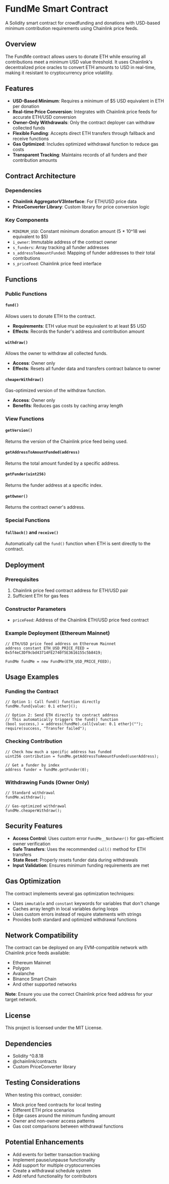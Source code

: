 # FundMe Smart Contract

A Solidity smart contract for crowdfunding and donations with USD-based minimum contribution requirements using Chainlink price feeds.

## Overview

The FundMe contract allows users to donate ETH while ensuring all contributions meet a minimum USD value threshold. It uses Chainlink's decentralized price oracles to convert ETH amounts to USD in real-time, making it resistant to cryptocurrency price volatility.

## Features

- **USD-Based Minimum**: Requires a minimum of $5 USD equivalent in ETH per donation
- **Real-time Price Conversion**: Integrates with Chainlink price feeds for accurate ETH/USD conversion
- **Owner-Only Withdrawals**: Only the contract deployer can withdraw collected funds
- **Flexible Funding**: Accepts direct ETH transfers through fallback and receive functions
- **Gas Optimized**: Includes optimized withdrawal function to reduce gas costs
- **Transparent Tracking**: Maintains records of all funders and their contribution amounts

## Contract Architecture

### Dependencies
- **Chainlink AggregatorV3Interface**: For ETH/USD price data
- **PriceConverter Library**: Custom library for price conversion logic

### Key Components
- `MINIMUM_USD`: Constant minimum donation amount (5 * 10^18 wei equivalent to $5)
- `i_owner`: Immutable address of the contract owner
- `s_funders`: Array tracking all funder addresses
- `s_addressToAmountFunded`: Mapping of funder addresses to their total contributions
- `s_priceFeed`: Chainlink price feed interface

## Functions

### Public Functions

#### `fund()`
Allows users to donate ETH to the contract.
- **Requirements**: ETH value must be equivalent to at least $5 USD
- **Effects**: Records the funder's address and contribution amount

#### `withdraw()`
Allows the owner to withdraw all collected funds.
- **Access**: Owner only
- **Effects**: Resets all funder data and transfers contract balance to owner

#### `cheaperWithdraw()`
Gas-optimized version of the withdraw function.
- **Access**: Owner only
- **Benefits**: Reduces gas costs by caching array length

### View Functions

#### `getVersion()`
Returns the version of the Chainlink price feed being used.

#### `getAddressToAmountFunded(address)`
Returns the total amount funded by a specific address.

#### `getFunder(uint256)`
Returns the funder address at a specific index.

#### `getOwner()`
Returns the contract owner's address.

### Special Functions

#### `fallback()` and `receive()`
Automatically call the `fund()` function when ETH is sent directly to the contract.

## Deployment

### Prerequisites
1. Chainlink price feed contract address for ETH/USD pair
2. Sufficient ETH for gas fees

### Constructor Parameters
- `priceFeed`: Address of the Chainlink ETH/USD price feed contract

### Example Deployment (Ethereum Mainnet)
```solidity
// ETH/USD price feed address on Ethereum Mainnet
address constant ETH_USD_PRICE_FEED = 0x5f4eC3Df9cbd43714FE2740f5E3616155c5b8419;

FundMe fundMe = new FundMe(ETH_USD_PRICE_FEED);
```

## Usage Examples

### Funding the Contract
```solidity
// Option 1: Call fund() function directly
fundMe.fund{value: 0.1 ether}();

// Option 2: Send ETH directly to contract address
// This automatically triggers the fund() function
(bool success,) = address(fundMe).call{value: 0.1 ether}("");
require(success, "Transfer failed");
```

### Checking Contribution
```solidity
// Check how much a specific address has funded
uint256 contribution = fundMe.getAddressToAmountFunded(userAddress);

// Get a funder by index
address funder = fundMe.getFunder(0);
```

### Withdrawing Funds (Owner Only)
```solidity
// Standard withdrawal
fundMe.withdraw();

// Gas-optimized withdrawal
fundMe.cheaperWithdraw();
```

## Security Features

- **Access Control**: Uses custom error `FundMe__NotOwner()` for gas-efficient owner verification
- **Safe Transfers**: Uses the recommended `call()` method for ETH transfers
- **State Reset**: Properly resets funder data during withdrawals
- **Input Validation**: Ensures minimum funding requirements are met

## Gas Optimization

The contract implements several gas optimization techniques:
- Uses `immutable` and `constant` keywords for variables that don't change
- Caches array length in local variables during loops
- Uses custom errors instead of require statements with strings
- Provides both standard and optimized withdrawal functions

## Network Compatibility

The contract can be deployed on any EVM-compatible network with Chainlink price feeds available:
- Ethereum Mainnet
- Polygon
- Avalanche
- Binance Smart Chain
- And other supported networks

**Note**: Ensure you use the correct Chainlink price feed address for your target network.

## License

This project is licensed under the MIT License.

## Dependencies

- Solidity ^0.8.18
- @chainlink/contracts
- Custom PriceConverter library

## Testing Considerations

When testing this contract, consider:
- Mock price feed contracts for local testing
- Different ETH price scenarios
- Edge cases around the minimum funding amount
- Owner and non-owner access patterns
- Gas cost comparisons between withdrawal functions

## Potential Enhancements

- Add events for better transaction tracking
- Implement pause/unpause functionality
- Add support for multiple cryptocurrencies
- Create a withdrawal schedule system
- Add refund functionality for contributors